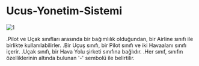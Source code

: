 # Ucus-Yonetim-Sistemi
![1](https://user-images.githubusercontent.com/69516827/219973065-220d7af8-07ff-4b3f-87c7-a5f710d03bc6.jpg)


.Pilot ve Uçak sınıfları arasında bir bağımlılık olduğundan, bir Airline sınıfı ile birlikte kullanılabilirler.
.Bir Uçuş sınıfı, bir Pilot sınıfı ve iki Havaalanı sınıfı içerir.
.Uçak sınıfı, bir Hava Yolu şirketi sınıfına bağlıdır.
.Her sınıf, sınıfın özelliklerinin altında bulunan '-' sembolü ile belirtilir.
